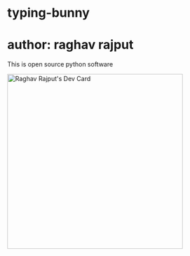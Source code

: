 # typing-bunny
# author: raghav rajput

This is open source python software 



<a href="https://app.daily.dev/RaghavRajput"><img src="https://api.daily.dev/devcards/bc70da66265c41a797f576b14430c421.png?r=03x" width="400" alt="Raghav Rajput's Dev Card"/></a>
